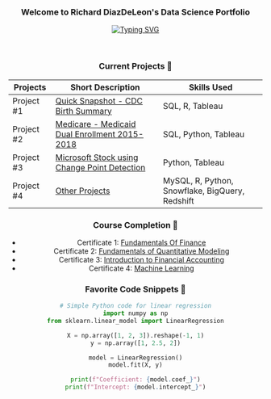 <h3 align="center">Welcome to Richard DiazDeLeon's Data Science Portfolio</h3>

<!-- Typing SVG -->
<div align="center">
  <a href="https://git.io/typing-svg">
    <img src="https://readme-typing-svg.herokuapp.com?font=Fira+Code&pause=1000&random=false&width=435&lines=I+am+an+Applied+Statistician." alt="Typing SVG" />
  </a>
</div>

<div align="center">
  <!-- Add your badges here with a consistent style -->
</div> 

&nbsp;

<div align="center">

  
  ### Current Projects 🌱
<div align="center">



| Projects | Short Description | Skills Used |
| ----------- | ----------- | ----------- |
| Project #1  | [Quick Snapshot - CDC Birth Summary](https://github.com/dsrichard97/cdc_births/tree/main) | SQL, R, Tableau |
| Project #2  | [Medicare - Medicaid Dual Enrollment 2015-2018](https://github.com/dsrichard97/Medicare_Dual_Enroll)  | SQL, Python, Tableau |
| Project #3  | [Microsoft Stock using Change Point Detection](https://github.com/dsrichard97/msft_CPD)  | Python, Tableau|
| Project #4  | [Other Projects](https://github.com/dsrichard97/otherprojects)  | MySQL, R, Python, Snowflake, BigQuery, Redshift|
</div>

### Course Completion 👯
- Certificate 1: [Fundamentals Of Finance](https://coursera.org/share/da1f8fe3ffec6c60f5124f369b365f1f)
- Certificate 2: [Fundamentals of Quantitative Modeling](https://coursera.org/share/d5f90366a539002560c233f4b2fcfbcb)
- Certificate 3: [
Introduction to Financial Accounting](https://coursera.org/share/725e57655ad036a580c302627f539fb4)
- Certificate 4: [Machine Learning](https://coursera.org/share/72677cff1a83e5b5b29b6e7c3c2552df)




<!-- Additional sections can go here -->

### Favorite Code Snippets 📝
```python
# Simple Python code for linear regression
import numpy as np
from sklearn.linear_model import LinearRegression

X = np.array([1, 2, 3]).reshape(-1, 1)
y = np.array([1, 2.5, 2])

model = LinearRegression()
model.fit(X, y)

print(f"Coefficient: {model.coef_}")
print(f"Intercept: {model.intercept_}")

